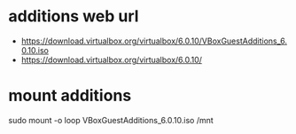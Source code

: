 # additions web url
- https://download.virtualbox.org/virtualbox/6.0.10/VBoxGuestAdditions_6.0.10.iso
- https://download.virtualbox.org/virtualbox/6.0.10/

# mount additions
sudo mount -o loop VBoxGuestAdditions_6.0.10.iso /mnt
